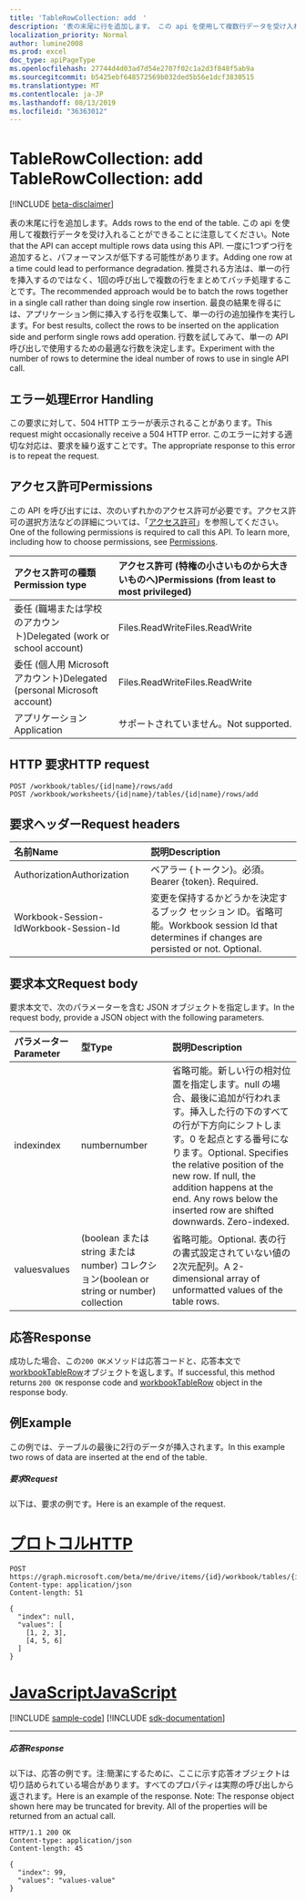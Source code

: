 ```yaml
---
title: 'TableRowCollection: add　'
description: '表の末尾に行を追加します。 この api を使用して複数行データを受け入れることができることに注意してください。 一度に1つずつ行を追加すると、パフォーマンスが低下する可能性があります。 推奨される方法は、単一の行を挿入するのではなく、1回の呼び出しで複数の行をまとめてバッチ処理することです。 最良の結果を得るには、アプリケーション側に挿入する行を収集して、単一の行の追加操作を実行します。 行数を試してみて、単一の API 呼び出しで使用するための最適な行数を決定します。 '
localization_priority: Normal
author: lumine2008
ms.prod: excel
doc_type: apiPageType
ms.openlocfilehash: 27744d4d03ad7d54e2707f02c1a2d3f848f5ab9a
ms.sourcegitcommit: b5425ebf648572569b032ded5b56e1dcf3830515
ms.translationtype: MT
ms.contentlocale: ja-JP
ms.lasthandoff: 08/13/2019
ms.locfileid: "36363012"
---
```

# <a name="tablerowcollection-add"></a><span data-ttu-id="47c29-108">TableRowCollection: add　</span><span class="sxs-lookup"><span data-stu-id="47c29-108">TableRowCollection: add</span></span>

[!INCLUDE [beta-disclaimer](../../includes/beta-disclaimer.md)]

<span data-ttu-id="47c29-109">表の末尾に行を追加します。</span><span class="sxs-lookup"><span data-stu-id="47c29-109">Adds rows to the end of the table.</span></span> <span data-ttu-id="47c29-110">この api を使用して複数行データを受け入れることができることに注意してください。</span><span class="sxs-lookup"><span data-stu-id="47c29-110">Note that the API can accept multiple rows data using this API.</span></span> <span data-ttu-id="47c29-111">一度に1つずつ行を追加すると、パフォーマンスが低下する可能性があります。</span><span class="sxs-lookup"><span data-stu-id="47c29-111">Adding one row at a time could lead to performance degradation.</span></span> <span data-ttu-id="47c29-112">推奨される方法は、単一の行を挿入するのではなく、1回の呼び出しで複数の行をまとめてバッチ処理することです。</span><span class="sxs-lookup"><span data-stu-id="47c29-112">The recommended approach would be to batch the rows together in a single call rather than doing single row insertion.</span></span> <span data-ttu-id="47c29-113">最良の結果を得るには、アプリケーション側に挿入する行を収集して、単一の行の追加操作を実行します。</span><span class="sxs-lookup"><span data-stu-id="47c29-113">For best results, collect the rows to be inserted on the application side and perform single rows add operation.</span></span> <span data-ttu-id="47c29-114">行数を試してみて、単一の API 呼び出しで使用するための最適な行数を決定します。</span><span class="sxs-lookup"><span data-stu-id="47c29-114">Experiment with the number of rows to determine the ideal number of rows to use in single API call.</span></span> 

## <a name="error-handling"></a><span data-ttu-id="47c29-115">エラー処理</span><span class="sxs-lookup"><span data-stu-id="47c29-115">Error Handling</span></span>

<span data-ttu-id="47c29-116">この要求に対して、504 HTTP エラーが表示されることがあります。</span><span class="sxs-lookup"><span data-stu-id="47c29-116">This request might occasionally receive a 504 HTTP error.</span></span> <span data-ttu-id="47c29-117">このエラーに対する適切な対応は、要求を繰り返すことです。</span><span class="sxs-lookup"><span data-stu-id="47c29-117">The appropriate response to this error is to repeat the request.</span></span>

## <a name="permissions"></a><span data-ttu-id="47c29-118">アクセス許可</span><span class="sxs-lookup"><span data-stu-id="47c29-118">Permissions</span></span>
<span data-ttu-id="47c29-p104">この API を呼び出すには、次のいずれかのアクセス許可が必要です。アクセス許可の選択方法などの詳細については、「[アクセス許可](/graph/permissions-reference)」を参照してください。</span><span class="sxs-lookup"><span data-stu-id="47c29-p104">One of the following permissions is required to call this API. To learn more, including how to choose permissions, see [Permissions](/graph/permissions-reference).</span></span>

|<span data-ttu-id="47c29-121">アクセス許可の種類</span><span class="sxs-lookup"><span data-stu-id="47c29-121">Permission type</span></span>      | <span data-ttu-id="47c29-122">アクセス許可 (特権の小さいものから大きいものへ)</span><span class="sxs-lookup"><span data-stu-id="47c29-122">Permissions (from least to most privileged)</span></span>              |
|:--------------------|:---------------------------------------------------------|
|<span data-ttu-id="47c29-123">委任 (職場または学校のアカウント)</span><span class="sxs-lookup"><span data-stu-id="47c29-123">Delegated (work or school account)</span></span> | <span data-ttu-id="47c29-124">Files.ReadWrite</span><span class="sxs-lookup"><span data-stu-id="47c29-124">Files.ReadWrite</span></span>    |
|<span data-ttu-id="47c29-125">委任 (個人用 Microsoft アカウント)</span><span class="sxs-lookup"><span data-stu-id="47c29-125">Delegated (personal Microsoft account)</span></span> | <span data-ttu-id="47c29-126">Files.ReadWrite</span><span class="sxs-lookup"><span data-stu-id="47c29-126">Files.ReadWrite</span></span>    |
|<span data-ttu-id="47c29-127">アプリケーション</span><span class="sxs-lookup"><span data-stu-id="47c29-127">Application</span></span> | <span data-ttu-id="47c29-128">サポートされていません。</span><span class="sxs-lookup"><span data-stu-id="47c29-128">Not supported.</span></span> |

## <a name="http-request"></a><span data-ttu-id="47c29-129">HTTP 要求</span><span class="sxs-lookup"><span data-stu-id="47c29-129">HTTP request</span></span>
<!-- { "blockType": "ignored" } -->
```http
POST /workbook/tables/{id|name}/rows/add
POST /workbook/worksheets/{id|name}/tables/{id|name}/rows/add

```
## <a name="request-headers"></a><span data-ttu-id="47c29-130">要求ヘッダー</span><span class="sxs-lookup"><span data-stu-id="47c29-130">Request headers</span></span>
| <span data-ttu-id="47c29-131">名前</span><span class="sxs-lookup"><span data-stu-id="47c29-131">Name</span></span>       | <span data-ttu-id="47c29-132">説明</span><span class="sxs-lookup"><span data-stu-id="47c29-132">Description</span></span>|
|:---------------|:----------|
| <span data-ttu-id="47c29-133">Authorization</span><span class="sxs-lookup"><span data-stu-id="47c29-133">Authorization</span></span>  | <span data-ttu-id="47c29-p105">ベアラー {トークン}。必須。</span><span class="sxs-lookup"><span data-stu-id="47c29-p105">Bearer {token}. Required.</span></span> |
| <span data-ttu-id="47c29-136">Workbook-Session-Id</span><span class="sxs-lookup"><span data-stu-id="47c29-136">Workbook-Session-Id</span></span>  | <span data-ttu-id="47c29-p106">変更を保持するかどうかを決定するブック セッション ID。省略可能。</span><span class="sxs-lookup"><span data-stu-id="47c29-p106">Workbook session Id that determines if changes are persisted or not. Optional.</span></span>|

## <a name="request-body"></a><span data-ttu-id="47c29-139">要求本文</span><span class="sxs-lookup"><span data-stu-id="47c29-139">Request body</span></span>
<span data-ttu-id="47c29-140">要求本文で、次のパラメーターを含む JSON オブジェクトを指定します。</span><span class="sxs-lookup"><span data-stu-id="47c29-140">In the request body, provide a JSON object with the following parameters.</span></span>

| <span data-ttu-id="47c29-141">パラメーター</span><span class="sxs-lookup"><span data-stu-id="47c29-141">Parameter</span></span>    | <span data-ttu-id="47c29-142">型</span><span class="sxs-lookup"><span data-stu-id="47c29-142">Type</span></span>   |<span data-ttu-id="47c29-143">説明</span><span class="sxs-lookup"><span data-stu-id="47c29-143">Description</span></span>|
|:---------------|:--------|:----------|
|<span data-ttu-id="47c29-144">index</span><span class="sxs-lookup"><span data-stu-id="47c29-144">index</span></span>|<span data-ttu-id="47c29-145">number</span><span class="sxs-lookup"><span data-stu-id="47c29-145">number</span></span>|<span data-ttu-id="47c29-p107">省略可能。新しい行の相対位置を指定します。null の場合、最後に追加が行われます。挿入した行の下のすべての行が下方向にシフトします。0 を起点とする番号になります。</span><span class="sxs-lookup"><span data-stu-id="47c29-p107">Optional. Specifies the relative position of the new row. If null, the addition happens at the end. Any rows below the inserted row are shifted downwards. Zero-indexed.</span></span>|
|<span data-ttu-id="47c29-151">values</span><span class="sxs-lookup"><span data-stu-id="47c29-151">values</span></span>|<span data-ttu-id="47c29-152">(boolean または string または number) コレクション</span><span class="sxs-lookup"><span data-stu-id="47c29-152">(boolean or string or number) collection</span></span>|<span data-ttu-id="47c29-153">省略可能。</span><span class="sxs-lookup"><span data-stu-id="47c29-153">Optional.</span></span> <span data-ttu-id="47c29-154">表の行の書式設定されていない値の2次元配列。</span><span class="sxs-lookup"><span data-stu-id="47c29-154">A 2-dimensional array of unformatted values of the table rows.</span></span>|

## <a name="response"></a><span data-ttu-id="47c29-155">応答</span><span class="sxs-lookup"><span data-stu-id="47c29-155">Response</span></span>

<span data-ttu-id="47c29-156">成功した場合、この`200 OK`メソッドは応答コードと、応答本文で[workbookTableRow](../resources/workbooktablerow.md)オブジェクトを返します。</span><span class="sxs-lookup"><span data-stu-id="47c29-156">If successful, this method returns `200 OK` response code and [workbookTableRow](../resources/workbooktablerow.md) object in the response body.</span></span>

## <a name="example"></a><span data-ttu-id="47c29-157">例</span><span class="sxs-lookup"><span data-stu-id="47c29-157">Example</span></span>
<span data-ttu-id="47c29-158">この例では、テーブルの最後に2行のデータが挿入されます。</span><span class="sxs-lookup"><span data-stu-id="47c29-158">In this example two rows of data are inserted at the end of the table.</span></span> 

##### <a name="request"></a><span data-ttu-id="47c29-159">要求</span><span class="sxs-lookup"><span data-stu-id="47c29-159">Request</span></span>
<span data-ttu-id="47c29-160">以下は、要求の例です。</span><span class="sxs-lookup"><span data-stu-id="47c29-160">Here is an example of the request.</span></span>

# <a name="httptabhttp"></a>[<span data-ttu-id="47c29-161">プロトコル</span><span class="sxs-lookup"><span data-stu-id="47c29-161">HTTP</span></span>](#tab/http)
<!-- {
  "blockType": "request",
  "name": "tablerowcollection_add"
}-->
```http
POST https://graph.microsoft.com/beta/me/drive/items/{id}/workbook/tables/{id|name}/rows/add
Content-type: application/json
Content-length: 51

{
  "index": null,
  "values": [
    [1, 2, 3],
    [4, 5, 6]
  ]
}
```
# <a name="javascripttabjavascript"></a>[<span data-ttu-id="47c29-162">JavaScript</span><span class="sxs-lookup"><span data-stu-id="47c29-162">JavaScript</span></span>](#tab/javascript)
[!INCLUDE [sample-code](../includes/snippets/javascript/tablerowcollection-add-javascript-snippets.md)]
[!INCLUDE [sdk-documentation](../includes/snippets/snippets-sdk-documentation-link.md)]

---


##### <a name="response"></a><span data-ttu-id="47c29-163">応答</span><span class="sxs-lookup"><span data-stu-id="47c29-163">Response</span></span>
<span data-ttu-id="47c29-p109">以下は、応答の例です。注:簡潔にするために、ここに示す応答オブジェクトは切り詰められている場合があります。すべてのプロパティは実際の呼び出しから返されます。</span><span class="sxs-lookup"><span data-stu-id="47c29-p109">Here is an example of the response. Note: The response object shown here may be truncated for brevity. All of the properties will be returned from an actual call.</span></span>
<!-- {
  "blockType": "response",
  "truncated": true,
  "@odata.type": "microsoft.graph.workbookTableRow"
} -->
```http
HTTP/1.1 200 OK
Content-type: application/json
Content-length: 45

{
  "index": 99,
  "values": "values-value"
}
```

<!-- uuid: 8fcb5dbc-d5aa-4681-8e31-b001d5168d79
2015-10-25 14:57:30 UTC -->
<!--
{
  "type": "#page.annotation",
  "description": "TableRowCollection: add",
  "keywords": "",
  "section": "documentation",
  "tocPath": "",
  "suppressions": [
  ]
}
-->
